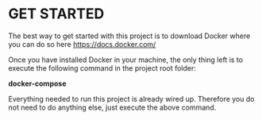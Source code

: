 # GET STARTED

The best way to get started with this project is to download Docker where you can do so here https://docs.docker.com/ 

Once you have installed Docker in your machine, the only thing left is to execute the following command in the project root folder:

**docker-compose**

Everything needed to run this project is already wired up. Therefore you do not need to do anything else, just execute the above command.